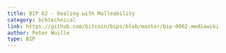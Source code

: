 ```yaml
---
title: BIP 62 - Dealing with Malleability
category: bchtechnical
link: https://github.com/bitcoin/bips/blob/master/bip-0062.mediawiki
author: Peter Wuille
type: BIP
---
```


